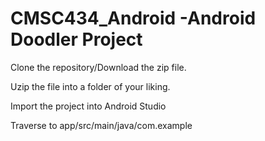 # CMSC434_Android -Android Doodler Project

Clone the repository/Download the zip file.

Uzip the file into a folder of your liking.

Import the project into Android Studio

Traverse to app/src/main/java/com.example
